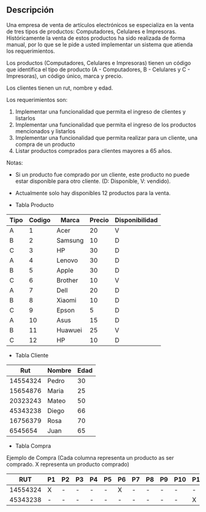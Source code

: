 ## Descripción

 Una empresa de venta de artículos electrónicos se especializa
 en la venta de tres tipos de productos: Computadores, Celulares e Impresoras.
 Históricamente la venta de estos productos ha sido realizada de forma manual,
 por lo que se le pide a usted implementar un sistema que atienda los requerimientos.

 Los productos (Computadores, Celulares  e Impresoras) tienen un código
 que identifica el tipo de producto (A - Computadores, B - Celulares y C - Impresoras),
 un código único, marca y precio.

 Los clientes tienen un rut, nombre y edad.


 Los requerimientos son:
 1. Implementar una funcionalidad que permita el ingreso de clientes y listarlos
 2. Implementar una funcionalidad que permita el ingreso de los productos mencionados y listarlos
 3. Implementar una funcionalidad que permita realizar para un cliente, una compra de un producto
 4. Listar productos comprados para clientes mayores a 65 años.

 Notas:
 - Si un producto fue comprado por un cliente, este producto no puede estar disponible para otro cliente. (D: Disponible, V: vendido).
- Actualmente solo hay disponibles 12 productos para la venta.

- Tabla Producto

|Tipo|Codigo|Marca|Precio|Disponibilidad |
|-------------------|------|------|------|-------|
| A                 | 1    | Acer | 20   | V     |
| B                 | 2    | Samsung | 10   | D     |
| C                 | 3    | HP   | 30| D|
| A                 | 4    | Lenovo | 30   | D     |
| B                 | 5    | Apple | 30   | D     |
| C                 | 6    | Brother | 10   | V     |
| A                 | 7    | Dell | 20   | D     |
| B                 | 8    | Xiaomi| 10   | D     |
| C                 | 9    | Epson | 5    | D     |
| A                 | 10   | Asus | 15   | D     |
| B                 | 11   | Huawuei | 25   | V     |
| C                 | 12   | HP   | 10   | D     |

- Tabla Cliente


|Rut|Nombre|Edad|
|---|---|---|
|14554324 | Pedro | 30|
|15654876 | Maria | 25|
|20323243 | Mateo | 50|
|45343238 | Diego | 66|
|16756379 | Rosa  | 70|
|6545654  | Juan |  65|



- Tabla Compra

Ejemplo de Compra (Cada columna representa un producto as ser comprado. X representa un producto comprado)


|RUT   |  P1| P2| P3| P4| P5| P6| P7 | P8 | P9| P10| P11| P12| P13| P14| P15|
|---|---|---|---|---|---|---|----|----|---|----|----|----|----|----|----|
|14554324 |X  | - |  -|  -|  -|  X|  - |  - | - |  - |   -|   -|   -|   -|   -|
|45343238 |-  | - | - |  -|  -|  -|  - |   -| - |   -|   X|   -|   -|   -|   -|
